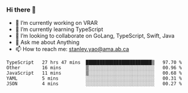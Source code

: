 ### Hi there 👋

- 🔭 I’m currently working on VRAR
- 🌱 I’m currently learning TypeScript
- 👯 I’m looking to collaborate on GoLang, TypeScript, Swift, Java
- 💬 Ask me about Anything
- 📫 How to reach me: stanley.yao@ama.ab.ca


<!--START_SECTION:waka-->
```text
TypeScript   27 hrs 47 mins  ████████████████████████▒   97.70 % 
Other        16 mins         ▒░░░░░░░░░░░░░░░░░░░░░░░░   00.96 % 
JavaScript   11 mins         ▒░░░░░░░░░░░░░░░░░░░░░░░░   00.68 % 
YAML         5 mins          ░░░░░░░░░░░░░░░░░░░░░░░░░   00.31 % 
JSON         4 mins          ░░░░░░░░░░░░░░░░░░░░░░░░░   00.27 % 
```
<!--END_SECTION:waka-->
